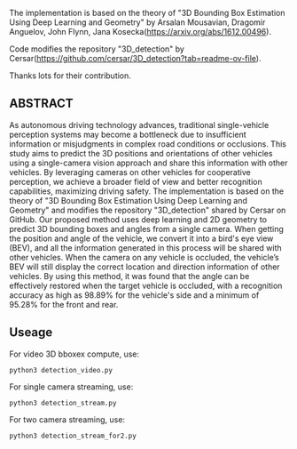 The implementation is based on the theory of "3D Bounding Box Estimation Using Deep Learning and Geometry" by Arsalan Mousavian, Dragomir Anguelov, John Flynn, Jana Kosecka(https://arxiv.org/abs/1612.00496).

Code modifies the repository "3D_detection" by Cersar(https://github.com/cersar/3D_detection?tab=readme-ov-file).

Thanks lots for their contribution.

<h2>ABSTRACT</h2>
As autonomous driving technology advances, traditional single-vehicle perception systems may become a bottleneck due to insufficient information or misjudgments in complex road conditions or occlusions. This study aims to predict the 3D positions and orientations of other vehicles using a single-camera vision approach and share this information with other vehicles. By leveraging cameras on other vehicles for cooperative perception, we achieve a broader field of view and better recognition capabilities, maximizing driving safety. The implementation is based on the theory of "3D Bounding Box Estimation Using Deep Learning and Geometry" and modifies the repository "3D_detection" shared by Cersar on GitHub. Our proposed method uses deep learning and 2D geometry to predict 3D bounding boxes and angles from a single camera. When getting the position and angle of the vehicle, we convert it into a bird's eye view (BEV), and all the information generated in this process will be shared with other vehicles. When the camera on any vehicle is occluded, the vehicle’s BEV will still display the correct location and direction information of other vehicles. By using this method, it was found that the angle can be effectively restored when the target vehicle is occluded, with a recognition accuracy as high as 98.89% for the vehicle's side and a minimum of 95.28% for the front and rear. 

<h2>Useage</h2>
For video 3D bboxex compute, use:
<pre><code>python3 detection_video.py
</code></pre>
For single camera streaming, use:<br>
<pre><code>python3 detection_stream.py
</code></pre>
For two camera streaming, use:<br>
<pre><code>python3 detection_stream_for2.py
</code></pre>
